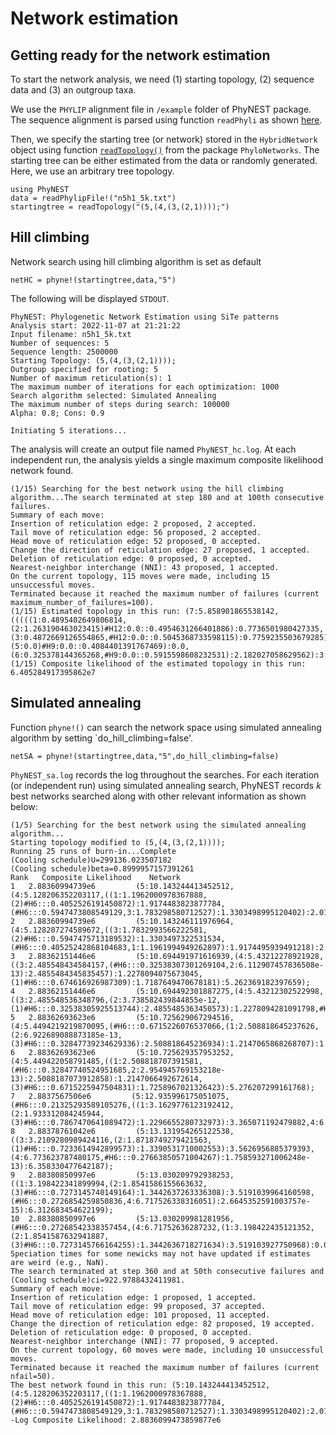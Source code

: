 # Network estimation

## Getting ready for the network estimation
To start the network analysis, we need (1) starting topology, (2) sequence data and (3) an outgroup taxa.

We use the `PHYLIP` alignment file in `/example` folder of PhyNEST package. The sequence alignment is parsed using function `readPhyli` as shown [here](https://sungsik-kong.github.io/PhyNEST.jl/dev/manual/input/#Parsing-DNA-alignment-data). 

Then, we specify the starting tree (or network) stored in the `HybridNetwork` object using function [`readTopology()`](https://crsl4.github.io/PhyloNetworks.jl/latest/lib/public/#PhyloNetworks.readTopology) from the package `PhyloNetworks`. The starting tree can be either estimated from the data or randomly generated. Here, we use an arbitrary tree topology.

```@julia netest
using PhyNEST
data = readPhylipFile!("n5h1_5k.txt")
startingtree = readTopology("(5,(4,(3,(2,1))));")
```

## Hill climbing
Network search using hill climbing algorithm is set as default

```@julia netest
netHC = phyne!(startingtree,data,"5")
```
The following will be displayed `STDOUT`.

    PhyNEST: Phylogenetic Network Estimation using SiTe patterns
    Analysis start: 2022-11-07 at 21:21:22
    Input filename: n5h1_5k.txt
    Number of sequences: 5 
    Sequence length: 2500000
    Starting Topology: (5,(4,(3,(2,1))));
    Outgroup specified for rooting: 5
    Number of maximum reticulation(s): 1
    The maximum number of iterations for each optimization: 1000
    Search algorithm selected: Simulated Annealing
    The maximum number of steps during search: 100000
    Alpha: 0.8; Cons: 0.9

    Initiating 5 iterations...

The analysis will create an output file named `PhyNEST_hc.log`. At each independent run, the analysis yields a single maximum composite likelihood network found.

    (1/15) Searching for the best network using the hill climbing algorithm...The search terminated at step 180 and at 100th consecutive failures.
    Summary of each move:
    Insertion of reticulation edge: 2 proposed, 2 accepted.
    Tail move of reticulation edge: 56 proposed, 2 accepted. 
    Head move of reticulation edge: 52 proposed, 0 accepted.
    Change the direction of reticulation edge: 27 proposed, 1 accepted.
    Deletion of reticulation edge: 0 proposed, 0 accepted.
    Nearest-neighbor interchange (NNI): 43 proposed, 1 accepted.
    On the current topology, 115 moves were made, including 15 unsuccessful moves.
    Terminated because it reached the maximum number of failures (current maximum_number_of_failures=100).
    (1/15) Estimated topology in this run: (7:5.858901865538142,(((((1:0.4895402649806814,(2:1.263190463023415)#H12:0.0::0.4954631266401886):0.7736501980427335,(3:0.4872669126554865,#H12:0.0::0.5045368733598115):0.7759235503679285):1.2442147399714147,4:2.5074052029948297):0.0,(5:0.0)#H9:0.0::0.4084401391767469):0.0,(6:0.325378144365268,#H9:0.0::0.5915598608232531):2.182027058629562):3.3514966625433122);
    (1/15) Composite likelihood of the estimated topology in this run: 6.405284917395862e7

## Simulated annealing
Function `phyne!()` can search the network space using simulated annealing algorithm by setting `do_hill_climbing=false'.

```@julia netest
netSA = phyne!(startingtree,data,"5",do_hill_climbing=false)
```
`PhyNEST_sa.log` records the log throughout the searches. For each iteration (or independent run) using simulated annealing search, PhyNEST records *k* best networks searched along with other relevant information as shown below:

    (1/5) Searching for the best network using the simulated annealing algorithm...
    Starting topology modified to (5,(4,(3,(2,1))));
    Running 25 runs of burn-in...Complete 
    (Cooling schedule)U=299136.023507182
    (Cooling schedule)beta=0.8999957157391261
    Rank   Composite Likelihood    Network
    1	2.88360994739e6         (5:10.143244413452512,(4:5.128206352203117,((1:1.1962000978367888,(2)#H6:::0.4052526191450872):1.9174483823877784,(#H6:::0.5947473808549129,3:1.783298580712527):1.3303498995120402):2.0145578719785497):5.015038061249395);
    2	2.88360994739e6         (5:10.143246111976964,(4:5.128207274589672,((3:1.7832993566222581,(2)#H6:::0.5947475713189532):1.3303497322531534,(#H6:::0.40525242868104683,1:1.1961994949262897):1.9174495939491218):2.01455818571426):5.0150388373872925);
    3	2.88362151446e6         (5:10.694491971616939,(4:5.43212278921928,((3:2.485548434584157,(#H6:::0.32538307301269104,2:6.112907457836508e-13):2.4855484345835457):1.2278094075673045,(1)#H6:::0.674616926987309):1.7187649470678181):5.262369182397659);
    4	2.88362151446e6         (5:10.694492301887275,(4:5.43212302522998,((3:2.485548536348796,(2:3.738582439844855e-12,(1)#H6:::0.32538305925513744):2.4855485363450573):1.2278094281091798,#H6:::0.6746169407448626):1.7187650607720037):5.262369276657295);
    5	2.88362693623e6         (5:10.725629067294516,(4:5.4494219219870095,(#H6:::0.6715226076537066,(1:2.508818645237626,(2:6.922689088873185e-13,(3)#H6:::0.32847739234629336):2.508818645236934):1.2147065868268707):1.7258966899225126):5.276207145307507);
    6	2.88362693623e6         (5:10.725629357953252,(4:5.449422058791485,((1:2.508818707391581,(#H6:::0.32847740524951685,2:2.954945769153218e-13):2.5088187073912858):1.2147066492672614,(3)#H6:::0.6715225947504831):1.7258967021326423):5.276207299161768);
    7	2.8837567506e6         (5:12.935996175051075,(#H6:::0.21325293589105276,((1:3.1629776123192412,(2:1.933312084245944,(3)#H6:::0.7867470641089472):1.2296655280732973):3.365071192479882,4:6.528048804799123):1.170591428480983):5.237355941770969);
    8	2.88378761042e6         (5:13.131954265122538,((3:3.2109280989424116,(2:1.8718749279421563,(1)#H6:::0.7233614942899573):1.3390531710002553):3.5626956885379393,(4:6.773623787480175,#H6:::0.27663850571004267):1.758593271006248e-13):6.358330477642187);
    9	2.88380850997e6         (5:13.030209792938253,((1:3.198422341899994,(2:1.8541586155663632,(3)#H6:::0.7273145740149164):1.3442637263336308):3.5191039964160598,(#H6:::0.2726854259850836,4:6.717526338316051):2.6645352591003757e-15):6.312683454622199);
    10	2.88380850997e6         (5:13.030209981281956,(#H6:::0.27268542338357454,(4:6.71752636287232,(1:3.198422435121352,(2:1.8541587632941887,(3)#H6:::0.7273145766164255):1.3442636718271634):3.519103927750968):0.0):6.312683618409636);
    Speciation times for some newicks may not have updated if estimates are weird (e.g., NaN).
    The search terminated at step 360 and at 50th consecutive failures and (Cooling schedule)ci=922.9788432411981.
    Summary of each move:
    Insertion of reticulation edge: 1 proposed, 1 accepted.
    Tail move of reticulation edge: 99 proposed, 37 accepted. 
    Head move of reticulation edge: 101 proposed, 11 accepted.
    Change the direction of reticulation edge: 82 proposed, 19 accepted.
    Deletion of reticulation edge: 0 proposed, 0 accepted.
    Nearest-neighbor interchange (NNI): 77 proposed, 9 accepted.
    On the current topology, 60 moves were made, including 10 unsuccessful moves.
    Terminated because it reached the maximum number of failures (current nfail=50).
    The best network found in this run: (5:10.143244413452512,(4:5.128206352203117,((1:1.1962000978367888,(2)#H6:::0.4052526191450872):1.9174483823877784,(#H6:::0.5947473808549129,3:1.783298580712527):1.3303498995120402):2.0145578719785497):5.015038061249395);
    -Log Composite Likelihood: 2.8836099473859877e6 